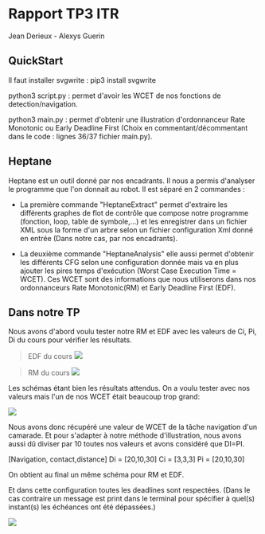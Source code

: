 # Rapport TP3 ITR

Jean Derieux - Alexys Guerin

## QuickStart 

Il faut installer svgwrite : pip3 install svgwrite

python3 script.py : permet d'avoir les WCET de nos fonctions de detection/navigation.

python3 main.py : permet d'obtenir une illustration d'ordonnanceur Rate Monotonic ou Early Deadline First (Choix en commentant/décommentant dans le code : lignes 36/37 fichier main.py). 

## Heptane 

Heptane est un outil donné par nos encadrants. Il nous a permis d'analyser le programme que l'on donnait au robot.
Il est séparé en 2 commandes : 

* La première commande "HeptaneExtract" permet d'extraire les différents graphes de flot de contrôle que compose notre programme (fonction, loop, table de symbole,...) et les enregistrer dans un fichier XML sous la forme d'un arbre selon un fichier configuration Xml donné en entrée (Dans notre cas, par nos encadrants).

* La deuxième commande "HeptaneAnalysis" elle aussi permet d'obtenir les différents CFG selon une configuration donnée mais va en plus ajouter les pires temps d'exécution (Worst Case Execution Time = WCET). Ces WCET sont des informations que nous utiliserons dans nos ordonnanceurs Rate Monotonic(RM) et Early Deadline First (EDF).

## Dans notre TP

Nous avons d'abord voulu tester notre RM et EDF avec les valeurs de Ci, Pi, Di du cours pour vérifier les résultats.
> EDF du cours 
![](https://i.imgur.com/XDUPPqP.png)

> RM du cours
![](https://i.imgur.com/4y2yhJy.png)

Les schémas étant bien les résultats attendus. On a voulu tester avec nos valeurs mais l'un de nos WCET était beaucoup trop grand: 

![](https://i.imgur.com/DXmLhqi.png)

Nous avons donc récupéré une valeur de WCET de la tâche navigation d'un camarade. Et pour s'adapter à notre méthode d'illustration, nous avons aussi dû diviser par 10 toutes nos valeurs et avons considéré que DI=PI.

[Navigation, contact,distance]
Di = [20,10,30] 
Ci = [3,3,3]
Pi = [20,10,30]

On obtient au final un même schéma pour RM et EDF.

Et dans cette configuration toutes les deadlines sont respectées.
(Dans le cas contraire un message est print dans le terminal pour spécifier à quel(s) instant(s) les échéances ont été dépassées.)

![](https://i.imgur.com/7toG0PV.png)


